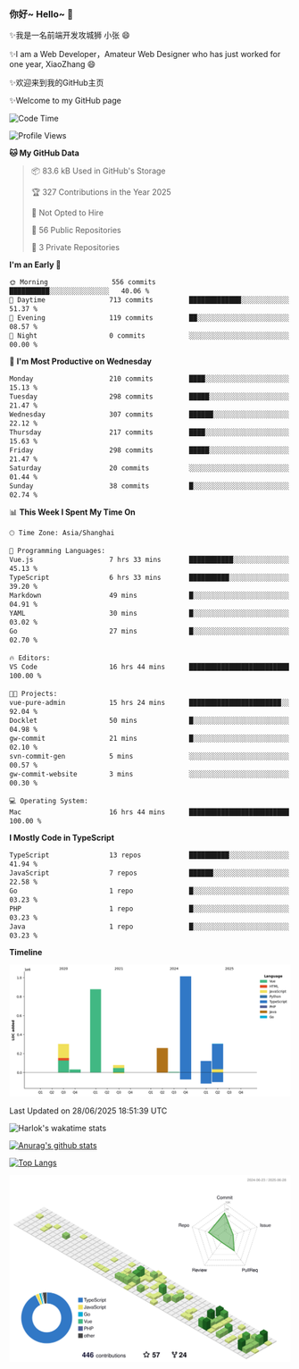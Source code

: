 ### 你好~ Hello~ 👋

✨我是一名前端开发攻城狮 小张 😄

✨I am a Web Developer，Amateur Web Designer who has just worked for one year, XiaoZhang 😄

✨欢迎来到我的GitHub主页

✨Welcome to my GitHub page
<!--
**7148505/7148505** is a ✨ _special_ ✨ repository because its `README.md` (this file) appears on your GitHub profile.

Here are some ideas to get you started:

- 🔭 I’m currently working on ...
- 🌱 I’m currently learning ...
- 👯 I’m looking to collaborate on ...
- 🤔 I’m looking for help with ...
- 💬 Ask me about ...
- 📫 How to reach me: ...
- 😄 Pronouns: ...
- ⚡ Fun fact: ...
-->

<!--START_SECTION:waka-->
![Code Time](http://img.shields.io/badge/Code%20Time-2%2C736%20hrs%2050%20mins-blue)

![Profile Views](http://img.shields.io/badge/Profile%20Views-2-blue)

**🐱 My GitHub Data** 

> 📦 83.6 kB Used in GitHub's Storage 
 > 
> 🏆 327 Contributions in the Year 2025
 > 
> 🚫 Not Opted to Hire
 > 
> 📜 56 Public Repositories 
 > 
> 🔑 3 Private Repositories 
 > 
**I'm an Early 🐤** 

```text
🌞 Morning                556 commits         ██████████░░░░░░░░░░░░░░░   40.06 % 
🌆 Daytime                713 commits         █████████████░░░░░░░░░░░░   51.37 % 
🌃 Evening                119 commits         ██░░░░░░░░░░░░░░░░░░░░░░░   08.57 % 
🌙 Night                  0 commits           ░░░░░░░░░░░░░░░░░░░░░░░░░   00.00 % 
```
📅 **I'm Most Productive on Wednesday** 

```text
Monday                   210 commits         ████░░░░░░░░░░░░░░░░░░░░░   15.13 % 
Tuesday                  298 commits         █████░░░░░░░░░░░░░░░░░░░░   21.47 % 
Wednesday                307 commits         ██████░░░░░░░░░░░░░░░░░░░   22.12 % 
Thursday                 217 commits         ████░░░░░░░░░░░░░░░░░░░░░   15.63 % 
Friday                   298 commits         █████░░░░░░░░░░░░░░░░░░░░   21.47 % 
Saturday                 20 commits          ░░░░░░░░░░░░░░░░░░░░░░░░░   01.44 % 
Sunday                   38 commits          █░░░░░░░░░░░░░░░░░░░░░░░░   02.74 % 
```


📊 **This Week I Spent My Time On** 

```text
🕑︎ Time Zone: Asia/Shanghai

💬 Programming Languages: 
Vue.js                   7 hrs 33 mins       ███████████░░░░░░░░░░░░░░   45.13 % 
TypeScript               6 hrs 33 mins       ██████████░░░░░░░░░░░░░░░   39.20 % 
Markdown                 49 mins             █░░░░░░░░░░░░░░░░░░░░░░░░   04.91 % 
YAML                     30 mins             █░░░░░░░░░░░░░░░░░░░░░░░░   03.02 % 
Go                       27 mins             █░░░░░░░░░░░░░░░░░░░░░░░░   02.70 % 

🔥 Editors: 
VS Code                  16 hrs 44 mins      █████████████████████████   100.00 % 

🐱‍💻 Projects: 
vue-pure-admin           15 hrs 24 mins      ███████████████████████░░   92.04 % 
Docklet                  50 mins             █░░░░░░░░░░░░░░░░░░░░░░░░   04.98 % 
gw-commit                21 mins             █░░░░░░░░░░░░░░░░░░░░░░░░   02.10 % 
svn-commit-gen           5 mins              ░░░░░░░░░░░░░░░░░░░░░░░░░   00.57 % 
gw-commit-website        3 mins              ░░░░░░░░░░░░░░░░░░░░░░░░░   00.30 % 

💻 Operating System: 
Mac                      16 hrs 44 mins      █████████████████████████   100.00 % 
```

**I Mostly Code in TypeScript** 

```text
TypeScript               13 repos            ██████████░░░░░░░░░░░░░░░   41.94 % 
JavaScript               7 repos             ██████░░░░░░░░░░░░░░░░░░░   22.58 % 
Go                       1 repo              █░░░░░░░░░░░░░░░░░░░░░░░░   03.23 % 
PHP                      1 repo              █░░░░░░░░░░░░░░░░░░░░░░░░   03.23 % 
Java                     1 repo              █░░░░░░░░░░░░░░░░░░░░░░░░   03.23 % 
```



**Timeline**

![Lines of Code chart](https://raw.githubusercontent.com/littleCareless/littleCareless/master/assets/bar_graph.png)


 Last Updated on 28/06/2025 18:51:39 UTC
<!--END_SECTION:waka-->
![Harlok's wakatime stats](https://github-readme-stats.vercel.app/api/wakatime?username=littleCareless)

[![Anurag's github stats](https://github-readme-stats.vercel.app/api?username=littleCareless)](https://github.com/anuraghazra/github-readme-stats)

[![Top Langs](https://github-readme-stats.vercel.app/api/top-langs/?username=littleCareless&layout=compact)](https://github.com/anuraghazra/github-readme-stats)

![](./profile-3d-contrib/profile-green-animate.svg)
